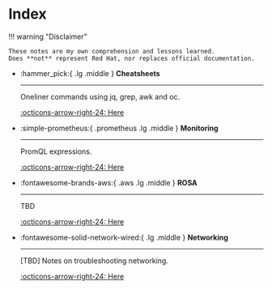 # Index

!!! warning "Disclaimer"

    These notes are my own comprehension and lessons learned.
    Does **not** represent Red Hat, nor replaces official documentation.

<div class="grid cards" markdown>

-   :hammer_pick:{ .lg .middle } __Cheatsheets__

    ---

    Oneliner commands using jq, grep, awk and oc.

    [:octicons-arrow-right-24: Here](/blog/category/cheatsheet/)

-   :simple-prometheus:{ .prometheus .lg .middle } __Monitoring__

    ---

    PromQL expressions.

    [:octicons-arrow-right-24: Here](/blog/category/monitoring/)

-   :fontawesome-brands-aws:{ .aws .lg .middle } __ROSA__

    ---

    TBD

    [:octicons-arrow-right-24: Here](#)

-   :fontawesome-solid-network-wired:{ .lg .middle } __Networking__

    ---

    [TBD] Notes on troubleshooting networking.

    [:octicons-arrow-right-24: Here](#)

</div>